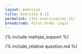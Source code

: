 ```yaml
---
layout: exercise
title: Exercise 8.11
permalink: /fol-exercises/ex_11/
breadcrumb: First Order Logic
---
```


{% include mathjax_support %}

<div><i class="arrow-up loader" data-chapter="fol-exercises" data-exercise="ex_11" data-rating="0"></i></div>
{% include_relative question.md %}
